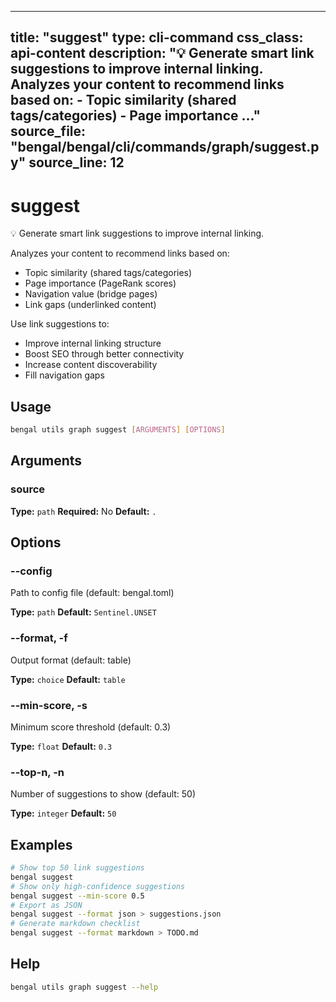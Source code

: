 
---
title: "suggest"
type: cli-command
css_class: api-content
description: "💡 Generate smart link suggestions to improve internal linking.  Analyzes your content to recommend links based on: - Topic similarity (shared tags/categories) - Page importance ..."
source_file: "bengal/bengal/cli/commands/graph/suggest.py"
source_line: 12
---

# suggest

💡 Generate smart link suggestions to improve internal linking.

Analyzes your content to recommend links based on:
- Topic similarity (shared tags/categories)
- Page importance (PageRank scores)
- Navigation value (bridge pages)
- Link gaps (underlinked content)

Use link suggestions to:
- Improve internal linking structure
- Boost SEO through better connectivity
- Increase content discoverability
- Fill navigation gaps


## Usage

```bash
bengal utils graph suggest [ARGUMENTS] [OPTIONS]
```

## Arguments

### source

**Type:** `path`
**Required:** No
**Default:** `.`


## Options

### --config

Path to config file (default: bengal.toml)

**Type:** `path`
**Default:** `Sentinel.UNSET`

### --format, -f

Output format (default: table)

**Type:** `choice`
**Default:** `table`

### --min-score, -s

Minimum score threshold (default: 0.3)

**Type:** `float`
**Default:** `0.3`

### --top-n, -n

Number of suggestions to show (default: 50)

**Type:** `integer`
**Default:** `50`



## Examples

```bash
# Show top 50 link suggestions
bengal suggest
# Show only high-confidence suggestions
bengal suggest --min-score 0.5
# Export as JSON
bengal suggest --format json > suggestions.json
# Generate markdown checklist
bengal suggest --format markdown > TODO.md
```



## Help

```bash
bengal utils graph suggest --help
```
